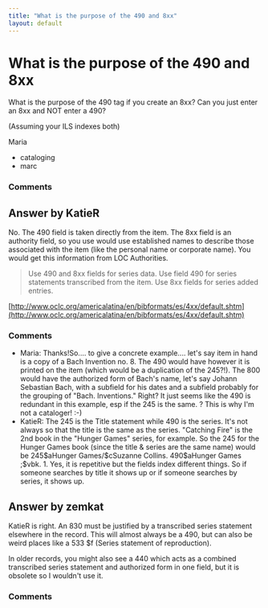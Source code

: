 ```yaml
---
title: "What is the purpose of the 490 and 8xx"
layout: default
---
```

What is the purpose of the 490 and 8xx
=====================
What is the purpose of the 490 tag if you create an 8xx? Can you just
enter an 8xx and NOT enter a 490?

(Assuming your ILS indexes both)

Maria

<ul class="tags"><li class="tag">cataloging</li><li class="tag">marc</li></ul>

### Comments ###


Answer by KatieR
----------------
No. The 490 field is taken directly from the item. The 8xx field is an
authority field, so you use would use established names to describe
those associated with the item (like the personal name or corporate
name). You would get this information from LOC Authorities.

> Use 490 and 8xx fields for series data. Use field 490 for series
> statements transcribed from the item. Use 8xx fields for series added
> entries.

[http://www.oclc.org/americalatina/en/bibformats/es/4xx/default.shtm](http://www.oclc.org/americalatina/en/bibformats/es/4xx/default.shtm)

### Comments ###
* Maria: Thanks!So.... to give a concrete example.... let's say item in hand is a
copy of a Bach Invention no. 8. The 490 would have however it is printed
on the item (which would be a duplication of the 245?!). The 800 would
have the authorized form of Bach's name, let's say Johann Sebastian
Bach, with a subfield for his dates and a subfield probably for the
grouping of "Bach. Inventions." Right? It just seems like the 490 is
redundant in this example, esp if the 245 is the same. ? This is why I'm
not a cataloger! :-)
* KatieR: The 245 is the Title statement while 490 is the series. It's not always
so that the title is the same as the series. "Catching Fire" is the 2nd
book in the "Hunger Games" series, for example. So the 245 for the
Hunger Games book (since the title & series are the same name) would be
245\$aHunger Games/\$cSuzanne Collins. 490\$aHunger Games ;\$vbk. 1.
Yes, it is repetitive but the fields index different things. So if
someone searches by title it shows up or if someone searches by series,
it shows up.

Answer by zemkat
----------------
KatieR is right. An 830 must be justified by a transcribed series
statement elsewhere in the record. This will almost always be a 490, but
can also be weird places like a 533 \$f (Series statement of
reproduction).

In older records, you might also see a 440 which acts as a combined
transcribed series statement and authorized form in one field, but it is
obsolete so I wouldn't use it.

### Comments ###


